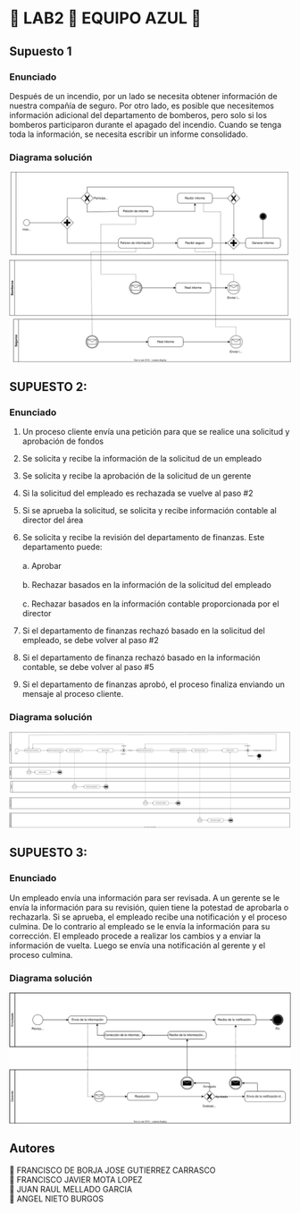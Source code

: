 # :large_blue_circle: LAB2 :large_blue_circle: EQUIPO AZUL :large_blue_circle:

## Supuesto 1

### Enunciado

Después de un incendio, por un lado se necesita obtener información de nuestra compañía de seguro. Por otro lado, es posible que necesitemos información adicional del departamento de bomberos, pero solo si los bomberos participaron durante el apagado del incendio. Cuando se tenga toda la información, se necesita escribir un informe consolidado.

### Diagrama solución

<img src=./svgs/supuesto1.svg>

## SUPUESTO 2:

### Enunciado

1. Un proceso cliente envía una petición para que se realice una solicitud y aprobación de fondos

2. Se solicita y recibe la información de la solicitud de un empleado

3. Se solicita y recibe la aprobación de la solicitud de un gerente
4. Si la solicitud del empleado es rechazada se vuelve al paso #2
5. Si se aprueba la solicitud, se solicita y recibe información contable al director del área
6. Se solicita y recibe la revisión del departamento de finanzas. Este departamento puede:<br>
<br>a. Aprobar<br>
<br>b. Rechazar basados en la información de la solicitud del empleado<br>
<br>c. Rechazar basados en la información contable proporcionada por el director

7. Si el departamento de finanzas rechazó basado en la solicitud del empleado, se debe volver al paso #2
8. Si el departamento de finanza rechazó basado en la información contable, se debe volver al paso #5
9. Si el departamento de finanzas aprobó, el proceso finaliza enviando un mensaje al proceso cliente.

### Diagrama solución

<img src=./svgs/supuesto2.svg>

## SUPUESTO 3:

### Enunciado

Un empleado envía una información para ser revisada. A un gerente se le envía la información para su revisión, quien tiene la potestad de aprobarla o rechazarla. Si se aprueba, el empleado recibe una notificación y el proceso culmina. De lo contrario al empleado se le envía la información para su corrección. El empleado procede a realizar los cambios y a enviar la información de vuelta. Luego se envía una notificación al gerente y el proceso culmina.

### Diagrama solución

<img src=./svgs/supuesto3.svg>

## Autores

:large_blue_circle: FRANCISCO DE BORJA JOSE GUTIERREZ CARRASCO<br>
:large_blue_circle: FRANCISCO JAVIER MOTA LOPEZ<br>
:large_blue_circle: JUAN RAUL MELLADO GARCIA<br>
:large_blue_circle: ANGEL NIETO BURGOS
